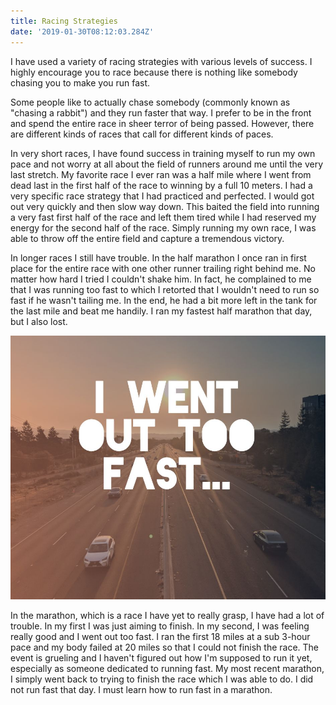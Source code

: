 ```yaml
---
title: Racing Strategies
date: '2019-01-30T08:12:03.284Z'
---
```


I have used a variety of racing strategies with various levels of success. I highly encourage you to race because there is nothing like somebody chasing you to make you run fast.

Some people like to actually chase somebody (commonly known as "chasing a rabbit") and they run faster that way. I prefer to be in the front and spend the entire race in sheer terror of being passed. However, there are  different kinds of races that call for different kinds of paces.

In very short races, I have found success in training myself to run my own pace and not worry at all about the field of runners around me until the very last stretch. My favorite race I ever ran was a half mile where I went from dead last in the first half of the race to winning by a full 10 meters. I had a very specific race strategy that I had practiced and perfected. I would got out very quickly and then slow way down. This baited the field into running a very fast first half of the race and left them tired while I had reserved my energy for the second half of the race. Simply running my own race, I was able to throw off the entire field and capture a tremendous victory.

In longer races I still have trouble. In the half marathon I once ran in first place for the entire race with one other runner trailing right behind me. No matter how hard I tried I couldn't shake him. In fact, he complained to me that I was running too fast to which I retorted that I wouldn't need to run so fast if he wasn't tailing me. In the end, he had a bit more left in the tank for the last mile and beat me handily. I ran my fastest half marathon that day, but I also lost.

![I went out too fast.](./too-fast.jpg)

In the marathon, which is a race I have yet to really grasp, I have had a lot of trouble. In my first I was just aiming to finish. In my second, I was feeling really good and I went out too fast. I ran the first 18 miles at a sub 3-hour pace and my body failed at 20 miles so that I could not finish the race. The event is grueling and I haven't figured out how I'm supposed to run it yet, especially as someone dedicated to running fast. My most recent marathon, I simply went back to trying to finish the race which I was able to do. I did not run fast that day. I must learn how to run fast in a marathon.
